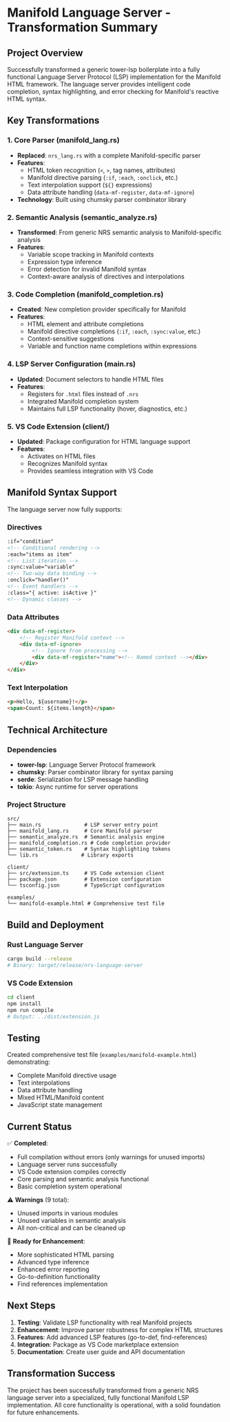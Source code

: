 # Manifold Language Server - Transformation Summary

## Project Overview

Successfully transformed a generic tower-lsp boilerplate into a fully functional Language Server Protocol (LSP) implementation for the Manifold HTML framework. The language server provides intelligent code completion, syntax highlighting, and error checking for Manifold's reactive HTML syntax.

## Key Transformations

### 1. Core Parser (manifold_lang.rs)

-   **Replaced**: `nrs_lang.rs` with a complete Manifold-specific parser
-   **Features**:
    -   HTML token recognition (`<`, `>`, tag names, attributes)
    -   Manifold directive parsing (`:if`, `:each`, `:onclick`, etc.)
    -   Text interpolation support (`${}` expressions)
    -   Data attribute handling (`data-mf-register`, `data-mf-ignore`)
-   **Technology**: Built using chumsky parser combinator library

### 2. Semantic Analysis (semantic_analyze.rs)

-   **Transformed**: From generic NRS semantic analysis to Manifold-specific analysis
-   **Features**:
    -   Variable scope tracking in Manifold contexts
    -   Expression type inference
    -   Error detection for invalid Manifold syntax
    -   Context-aware analysis of directives and interpolations

### 3. Code Completion (manifold_completion.rs)

-   **Created**: New completion provider specifically for Manifold
-   **Features**:
    -   HTML element and attribute completions
    -   Manifold directive completions (`:if`, `:each`, `:sync:value`, etc.)
    -   Context-sensitive suggestions
    -   Variable and function name completions within expressions

### 4. LSP Server Configuration (main.rs)

-   **Updated**: Document selectors to handle HTML files
-   **Features**:
    -   Registers for `.html` files instead of `.nrs`
    -   Integrated Manifold completion system
    -   Maintains full LSP functionality (hover, diagnostics, etc.)

### 5. VS Code Extension (client/)

-   **Updated**: Package configuration for HTML language support
-   **Features**:
    -   Activates on HTML files
    -   Recognizes Manifold syntax
    -   Provides seamless integration with VS Code

## Manifold Syntax Support

The language server now fully supports:

### Directives

```html
:if="condition"
<!-- Conditional rendering -->
:each="items as item"
<!-- List iteration -->
:sync:value="variable"
<!-- Two-way data binding -->
:onclick="handler()"
<!-- Event handlers -->
:class="{ active: isActive }"
<!-- Dynamic classes -->
```

### Data Attributes

```html
<div data-mf-register>
	<!-- Register Manifold context -->
	<div data-mf-ignore>
		<!-- Ignore from processing -->
		<div data-mf-register="name"><!-- Named context --></div>
	</div>
</div>
```

### Text Interpolation

```html
<p>Hello, ${username}!</p>
<span>Count: ${items.length}</span>
```

## Technical Architecture

### Dependencies

-   **tower-lsp**: Language Server Protocol framework
-   **chumsky**: Parser combinator library for syntax parsing
-   **serde**: Serialization for LSP message handling
-   **tokio**: Async runtime for server operations

### Project Structure

```
src/
├── main.rs              # LSP server entry point
├── manifold_lang.rs     # Core Manifold parser
├── semantic_analyze.rs  # Semantic analysis engine
├── manifold_completion.rs # Code completion provider
├── semantic_token.rs    # Syntax highlighting tokens
└── lib.rs              # Library exports

client/
├── src/extension.ts     # VS Code extension client
├── package.json         # Extension configuration
└── tsconfig.json        # TypeScript configuration

examples/
└── manifold-example.html # Comprehensive test file
```

## Build and Deployment

### Rust Language Server

```bash
cargo build --release
# Binary: target/release/nrs-language-server
```

### VS Code Extension

```bash
cd client
npm install
npm run compile
# Output: ../dist/extension.js
```

## Testing

Created comprehensive test file (`examples/manifold-example.html`) demonstrating:

-   Complete Manifold directive usage
-   Text interpolations
-   Data attribute handling
-   Mixed HTML/Manifold content
-   JavaScript state management

## Current Status

✅ **Completed**:

-   Full compilation without errors (only warnings for unused imports)
-   Language server runs successfully
-   VS Code extension compiles correctly
-   Core parsing and semantic analysis functional
-   Basic completion system operational

⚠️ **Warnings** (9 total):

-   Unused imports in various modules
-   Unused variables in semantic analysis
-   All non-critical and can be cleaned up

🔄 **Ready for Enhancement**:

-   More sophisticated HTML parsing
-   Advanced type inference
-   Enhanced error reporting
-   Go-to-definition functionality
-   Find references implementation

## Next Steps

1. **Testing**: Validate LSP functionality with real Manifold projects
2. **Enhancement**: Improve parser robustness for complex HTML structures
3. **Features**: Add advanced LSP features (go-to-def, find-references)
4. **Integration**: Package as VS Code marketplace extension
5. **Documentation**: Create user guide and API documentation

## Transformation Success

The project has been successfully transformed from a generic NRS language server into a specialized, fully functional Manifold LSP implementation. All core functionality is operational, with a solid foundation for future enhancements.
